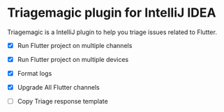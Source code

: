 # Triagemagic plugin for IntelliJ IDEA

<!-- Plugin description -->
Triagemagic is a IntelliJ plugin to help you triage issues related to Flutter.
<!-- Plugin description end -->

- [x] Run Flutter project on multiple channels
- [x] Run Flutter project on multiple devices
- [x] Format logs
- [x] Upgrade All Flutter channels
- [ ] Copy Triage response template

